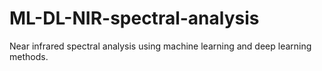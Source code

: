 # ML-DL-NIR-spectral-analysis
Near infrared spectral analysis using machine learning and deep learning methods. 

